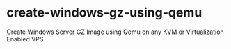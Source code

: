 # create-windows-gz-using-qemu
Create Windows Server GZ Image using Qemu on any KVM or Virtualization Enabled VPS
